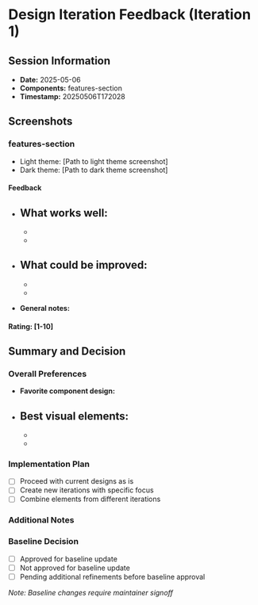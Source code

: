 # Design Iteration Feedback (Iteration 1)

## Session Information

- **Date:** 2025-05-06
- **Components:** features-section
- **Timestamp:** 20250506T172028

## Screenshots

### features-section
- Light theme: [Path to light theme screenshot]
- Dark theme: [Path to dark theme screenshot]

#### Feedback
- **What works well:**
  - 
  - 
  - 

- **What could be improved:**
  - 
  - 
  - 

- **General notes:**
  

#### Rating: [1-10]



## Summary and Decision

### Overall Preferences
- **Favorite component design:**
- **Best visual elements:**
  - 
  - 
  - 

### Implementation Plan
- [ ] Proceed with current designs as is
- [ ] Create new iterations with specific focus
- [ ] Combine elements from different iterations

### Additional Notes

### Baseline Decision
- [ ] Approved for baseline update
- [ ] Not approved for baseline update
- [ ] Pending additional refinements before baseline approval

_Note: Baseline changes require maintainer signoff_
